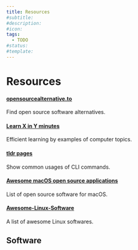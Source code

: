 ```yaml
---
title: Resources
#subtitle: 
#description: 
#icon: 
tags:
  - TODO
#status:
#template: 
---
```


# Resources

#### [opensourcealternative.to](https://www.opensourcealternative.to/)
Find open source software alternatives.

#### [Learn X in Y minutes](https://learnxinyminutes.com/)
Efficient learning by examples of computer topics.

#### [tldr pages](https://tldr.sh/)
Show common usages of CLI commands.

#### [Awesome macOS open source applications](https://github.com/serhii-londar/open-source-mac-os-apps)
List of open source software for macOS.

#### [Awesome-Linux-Software](https://github.com/luong-komorebi/Awesome-Linux-Software)
A list of awesome Linux softwares.

<!--#### [awesome](https://github.com/sindresorhus/awesome)-->
<!--Awesome lists about all kinds of interesting topics.-->

## Software

<!-- material/tags { include: [resource] } -->

